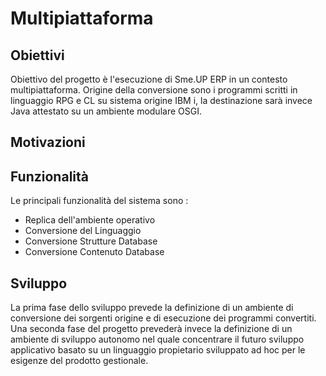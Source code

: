 # Multipiattaforma

## Obiettivi
Obiettivo del progetto è l'esecuzione di Sme.UP ERP in un contesto multipiattaforma.
Origine della conversione sono i programmi scritti in linguaggio RPG e CL su sistema origine IBM i, la destinazione sarà invece Java attestato su un ambiente modulare OSGI.

## Motivazioni


## Funzionalità
Le principali funzionalità del sistema sono : 


- Replica dell'ambiente operativo
- Conversione del Linguaggio
- Conversione Strutture Database
- Conversione Contenuto Database


## Sviluppo
La prima fase dello sviluppo prevede la definizione di un ambiente di conversione dei sorgenti origine e di esecuzione dei
programmi convertiti.
Una seconda fase del progetto prevederà invece la definizione di un ambiente di sviluppo autonomo nel quale concentrare il
futuro sviluppo applicativo basato su un linguaggio propietario sviluppato ad hoc per le esigenze del prodotto gestionale.
